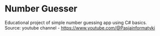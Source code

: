 # Number Guesser
Educational project of simple number guessing app using C# basics.
Source: youtube channel - https://www.youtube.com/@Pasjainformatyki
